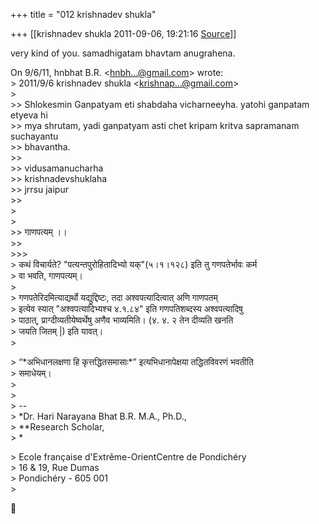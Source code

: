 +++
title = "012 krishnadev shukla"

+++
[[krishnadev shukla	2011-09-06, 19:21:16 [Source](https://groups.google.com/g/bvparishat/c/GWeLMIWbuI4)]]



very kind of you. samadhigatam bhavtam anugrahena.

On 9/6/11, hnbhat B.R. \<[hnbh...@gmail.com]()\> wrote:  
\> 2011/9/6 krishnadev shukla \<[krishnap...@gmail.com]()\>  
\>  
\>\> Shlokesmin Ganpatyam eti shabdaha vicharneeyha. yatohi ganpatam etyeva hi  
\>\> mya shrutam, yadi ganpatyam asti chet kripam kritva sapramanam suchayantu  
\>\> bhavantha.  
\>\>  
\>\> vidusamanucharha  
\>\> krishnadevshuklaha  
\>\> jrrsu jaipur  
\>\>  
\>  
\>  
\>\> गाणपत्यम् ।।  
\>\>  
\>\>\>  
\> कथं विचार्यते? "पत्यन्तपुरोहितादिभ्यो यक्"(५।१।१२८) इति तु गणपतेर्भावः कर्म  
\> वा भवति, गाणपत्यम्।  
\>  
\> गणपतेरिदमित्याद्यर्थो यद्युद्दिष्टः, तदा अश्वपत्यादित्वात् अणि गाणपतम्  
\> इत्येव स्यात् "अश्वपत्यादिभ्यश्च ४.१.८४" इति गणपतिशब्दस्य अश्वपत्यादिषु  
\> पाठात्, प्राग्दीव्यतीयेष्वर्थेषु अणैव भाव्यमिति। (४. ४. २ तेन दीव्यति खनति  
\> जयति जितम् \|) इति यावत्।  
\>  

\> “\*अभिधानलक्षणा हि कृत्तद्धितसमासाः\*” इत्यभिधानापेक्षया तद्धितविवरणं भवतीति  
\> समाधेयम्।  
\>  
\>  
\> --  
\> \*Dr. Hari Narayana Bhat B.R. M.A., Ph.D.,  
\> \*\*Research Scholar,  
\> \*

  
\> Ecole française d'Extrême-OrientCentre de Pondichéry  
\> 16 & 19, Rue Dumas  
\> Pondichéry - 605 001  
\>  



